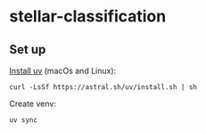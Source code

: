# stellar-classification

## Set up

[Install uv](https://docs.astral.sh/uv/getting-started/installation/) (macOs and Linux):
```
curl -LsSf https://astral.sh/uv/install.sh | sh
```

Create venv:

```
uv sync
```